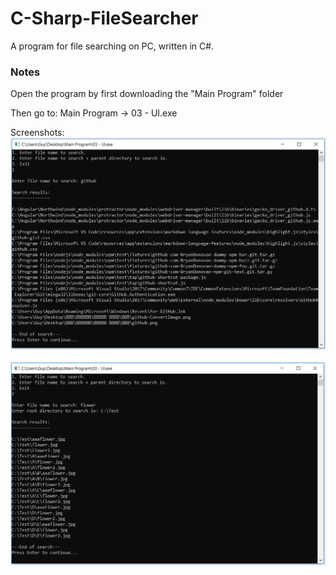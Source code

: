 # C-Sharp-FileSearcher
A program for file searching on PC, written in C#.

### Notes

Open the program by first downloading the "Main Program" folder <br>

Then go to: Main Program -> 03 - UI.exe <br>

Screenshots:
![screenshot1](/images/screenshot1.png)<br><br>
![screenshot2](/images/screenshot2.png)<br><br>
